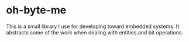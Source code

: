 # oh-byte-me
This is a small library I use for developing toward embedded systems. It abstracts some of the work when dealing with entities and bit operations.
